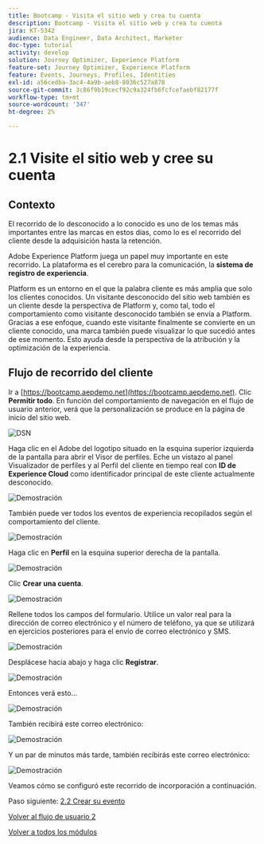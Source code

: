 ```yaml
---
title: Bootcamp - Visita el sitio web y crea tu cuenta
description: Bootcamp - Visita el sitio web y crea tu cuenta
jira: KT-5342
audience: Data Engineer, Data Architect, Marketer
doc-type: tutorial
activity: develop
solution: Journey Optimizer, Experience Platform
feature-set: Journey Optimizer, Experience Platform
feature: Events, Journeys, Profiles, Identities
exl-id: a56cedba-3ac4-4a9b-aeb8-8036c527a878
source-git-commit: 3c86f9b19cecf92c9a324fb6fcfcefaebf82177f
workflow-type: tm+mt
source-wordcount: '347'
ht-degree: 2%

---
```


# 2.1 Visite el sitio web y cree su cuenta

## Contexto

El recorrido de lo desconocido a lo conocido es uno de los temas más importantes entre las marcas en estos días, como lo es el recorrido del cliente desde la adquisición hasta la retención.

Adobe Experience Platform juega un papel muy importante en este recorrido. La plataforma es el cerebro para la comunicación, la **sistema de registro de experiencia**.

Platform es un entorno en el que la palabra cliente es más amplia que solo los clientes conocidos. Un visitante desconocido del sitio web también es un cliente desde la perspectiva de Platform y, como tal, todo el comportamiento como visitante desconocido también se envía a Platform. Gracias a ese enfoque, cuando este visitante finalmente se convierte en un cliente conocido, una marca también puede visualizar lo que sucedió antes de ese momento. Esto ayuda desde la perspectiva de la atribución y la optimización de la experiencia.

## Flujo de recorrido del cliente

Ir a [https://bootcamp.aepdemo.net](https://bootcamp.aepdemo.net). Clic **Permitir todo**. En función del comportamiento de navegación en el flujo de usuario anterior, verá que la personalización se produce en la página de inicio del sitio web.

![DSN](./images/web8.png)

Haga clic en el Adobe del logotipo situado en la esquina superior izquierda de la pantalla para abrir el Visor de perfiles. Eche un vistazo al panel Visualizador de perfiles y al Perfil del cliente en tiempo real con **ID de Experience Cloud** como identificador principal de este cliente actualmente desconocido.

![Demostración](./images/pv1.png)

También puede ver todos los eventos de experiencia recopilados según el comportamiento del cliente.

![Demostración](./images/pv3.png)

Haga clic en **Perfil** en la esquina superior derecha de la pantalla.

![Demostración](./images/pv4.png)

Clic **Crear una cuenta**.

![Demostración](./images/pv5.png)

Rellene todos los campos del formulario. Utilice un valor real para la dirección de correo electrónico y el número de teléfono, ya que se utilizará en ejercicios posteriores para el envío de correo electrónico y SMS.

![Demostración](./images/pv7.png)

Desplácese hacia abajo y haga clic **Registrar**.

![Demostración](./images/pv8.png)

Entonces verá esto...

![Demostración](./images/pv9.png)

También recibirá este correo electrónico:

![Demostración](./images/pv10.png)

Y un par de minutos más tarde, también recibirás este correo electrónico:

![Demostración](./images/pv11.png)

Veamos cómo se configuró este recorrido de incorporación a continuación.

Paso siguiente: [2.2 Crear su evento](./ex2.md)

[Volver al flujo de usuario 2](./uc2.md)

[Volver a todos los módulos](../../overview.md)
